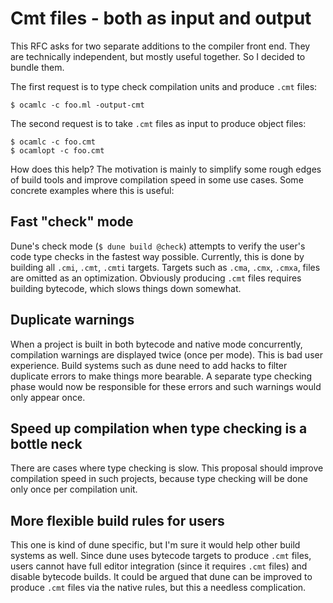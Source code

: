 # Cmt files - both as input and output

This RFC asks for two separate additions to the compiler front end. They are
technically independent, but mostly useful together. So I decided to bundle
them.

The first request is to type check compilation units and produce `.cmt` files:

```
$ ocamlc -c foo.ml -output-cmt
```

The second request is to take `.cmt` files as input to produce object files:

```
$ ocamlc -c foo.cmt
$ ocamlopt -c foo.cmt
```

How does this help? The motivation is mainly to simplify some rough edges of
build tools and improve compilation speed in some use cases. Some concrete
examples where this is useful:

## Fast "check" mode

Dune's check mode (`$ dune build @check`) attempts to verify the user's code
type checks in the fastest way possible. Currently, this is done by building all
`.cmi`, `.cmt`, `.cmti` targets. Targets such as `.cma`, `.cmx`, `.cmxa`, files
are omitted as an optimization. Obviously producing `.cmt` files requires
building bytecode, which slows things down somewhat.

## Duplicate warnings

When a project is built in both bytecode and native mode concurrently,
compilation warnings are displayed twice (once per mode). This is bad user
experience. Build systems such as dune need to add hacks to filter duplicate
errors to make things more bearable. A separate type checking phase would now be
responsible for these errors and such warnings would only appear once.

## Speed up compilation when type checking is a bottle neck

There are cases where type checking is slow. This proposal should improve
compilation speed in such projects, because type checking will be done only once
per compilation unit.

## More flexible build rules for users

This one is kind of dune specific, but I'm sure it would help other build
systems as well. Since dune uses bytecode targets to produce `.cmt` files, users
cannot have full editor integration (since it requires `.cmt` files) and disable
bytecode builds. It could be argued that dune can be improved to produce `.cmt`
files via the native rules, but this a needless complication.
